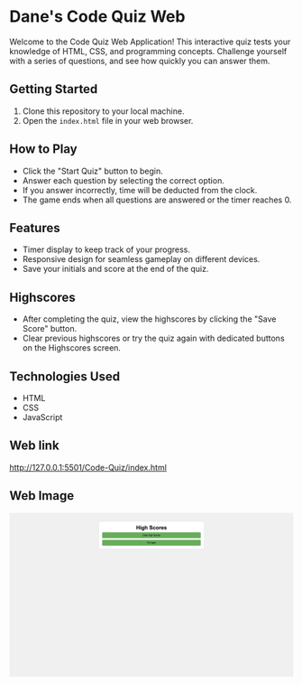 # Dane's Code Quiz Web 

Welcome to the Code Quiz Web Application! This interactive quiz tests your knowledge of HTML, CSS, and programming concepts. Challenge yourself with a series of questions, and see how quickly you can answer them.

## Getting Started

1. Clone this repository to your local machine.
2. Open the `index.html` file in your web browser.

## How to Play

- Click the "Start Quiz" button to begin.
- Answer each question by selecting the correct option.
- If you answer incorrectly, time will be deducted from the clock.
- The game ends when all questions are answered or the timer reaches 0.

## Features

- Timer display to keep track of your progress.
- Responsive design for seamless gameplay on different devices.
- Save your initials and score at the end of the quiz.

## Highscores

- After completing the quiz, view the highscores by clicking the "Save Score" button.
- Clear previous highscores or try the quiz again with dedicated buttons on the Highscores screen.

## Technologies Used

- HTML
- CSS
- JavaScript

## Web link

http://127.0.0.1:5501/Code-Quiz/index.html

## Web Image

![plot](./images/Web-Image.png)